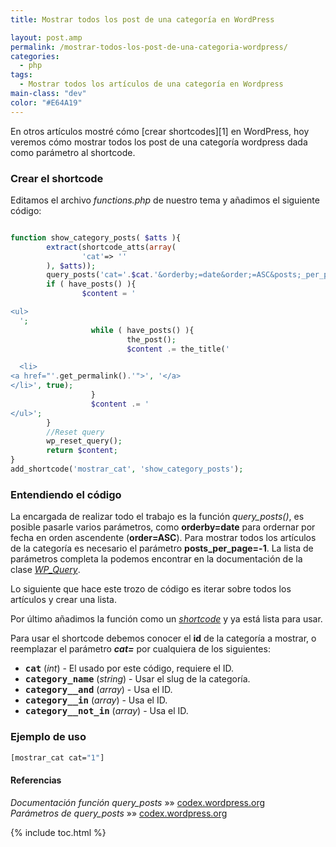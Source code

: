 ```yaml
---
title: Mostrar todos los post de una categoría en WordPress

layout: post.amp
permalink: /mostrar-todos-los-post-de-una-categoria-wordpress/
categories:
  - php
tags:
  - Mostrar todos los artículos de una categoría en Wordpress
main-class: "dev"
color: "#E64A19"
---
```

<amp-img on="tap:lightbox1" role="button" tabindex="0" layout="responsive" src="/assets/img/2013/07/wordpress.png" alt="mostrar todos los post de una categoría wordpress" width="231px" height="228px" />  
En otros artículos mostré cómo [crear shortcodes][1] en WordPress, hoy veremos cómo mostrar todos los post de una categoría wordpress dada como parámetro al shortcode.


<!--ad-->

### Crear el shortcode

Editamos el archivo *functions.php* de nuestro tema y añadimos el siguiente código:

```php

function show_category_posts( $atts ){
        extract(shortcode_atts(array(
                'cat'=> ''
        ), $atts));
        query_posts('cat='.$cat.'&orderby;=date&order;=ASC&posts;_per_page=-1');
        if ( have_posts() ){
                $content = '

<ul>
  ';
                  while ( have_posts() ){
                          the_post();
                          $content .= the_title('

  <li>
<a href="'.get_permalink().'">', '</a>
</li>', true);
                  }
                  $content .= '
</ul>';
        }
        //Reset query
        wp_reset_query();
        return $content;
}
add_shortcode('mostrar_cat', 'show_category_posts');

```

### Entendiendo el código

La encargada de realizar todo el trabajo es la función *query_posts()*, es posible pasarle varios parámetros, como **orderby=date** para ordernar por fecha en orden ascendente (**order=ASC**). Para mostrar todos los artículos de la categoría es necesario el parámetro **posts\_per\_page=-1**. La lista de parámetros completa la podemos encontrar en la documentación de la clase *[WP_Query][2]*.

Lo siguiente que hace este trozo de código es iterar sobre todos los artículos y crear una lista.

Por último añadimos la función como un *[shortcode][3]* y ya está lista para usar.

Para usar el shortcode debemos conocer el **id** de la categoría a mostrar, o reemplazar el parámetro ***cat=*** por cualquiera de los siguientes:

* **<tt>cat</tt>** (*int*) - El usado por este código, requiere el ID.
* **<tt>category_name</tt>** (*string*) - Usar el slug de la categoría.
* **<tt>category__and</tt>** (*array*) - Usa el ID.
* **<tt>category__in</tt>** (*array*) - Usa el ID.
* **<tt>category__not_in</tt>** (*array*) - Usa el ID.

### Ejemplo de uso

```bash
[mostrar_cat cat="1"]

```

#### Referencias

*Documentación función query_posts* »» <a href="http://codex.wordpress.org/Function_Reference/query_posts" target="_blank">codex.wordpress.org</a>  
*Parámetros de query_posts* »» <a href="http://codex.wordpress.org/Class_Reference/WP_Query#Parameters" target="_blank">codex.wordpress.org</a>



 [1]: https://elbauldelprogramador.com/como-crear-shortcodes-en-wordpress/
 [2]: http://codex.wordpress.org/Class_Reference/WP_Query#Parameters
 [3]: https://elbauldelprogramador.com/?s=shortcode

{% include toc.html %}
